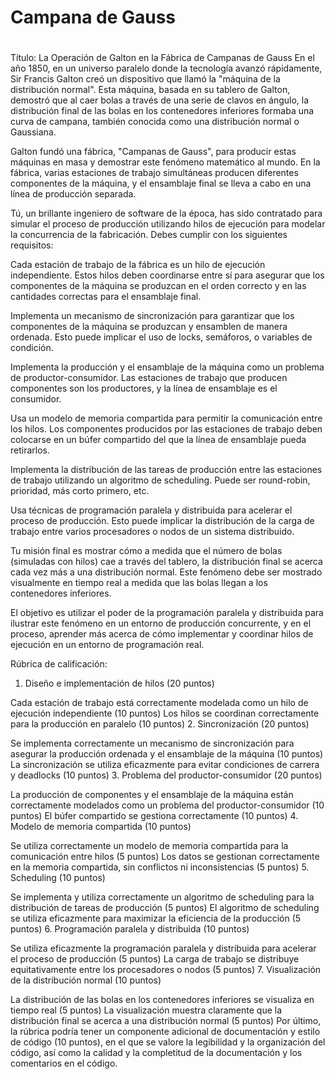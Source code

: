 # Campana de Gauss
#

Título: La Operación de Galton en la Fábrica de Campanas de Gauss
En el año 1850, en un universo paralelo donde la tecnología avanzó rápidamente, Sir Francis Galton creó un dispositivo que llamó la "máquina de la distribución normal". Esta máquina, basada en su tablero de Galton, demostró que al caer bolas a través de una serie de clavos en ángulo, la distribución final de las bolas en los contenedores inferiores formaba una curva de campana, también conocida como una distribución normal o Gaussiana.

Galton fundó una fábrica, "Campanas de Gauss", para producir estas máquinas en masa y demostrar este fenómeno matemático al mundo. En la fábrica, varias estaciones de trabajo simultáneas producen diferentes componentes de la máquina, y el ensamblaje final se lleva a cabo en una línea de producción separada.

Tú, un brillante ingeniero de software de la época, has sido contratado para simular el proceso de producción utilizando hilos de ejecución para modelar la concurrencia de la fabricación. Debes cumplir con los siguientes requisitos:

Cada estación de trabajo de la fábrica es un hilo de ejecución independiente. Estos hilos deben coordinarse entre sí para asegurar que los componentes de la máquina se produzcan en el orden correcto y en las cantidades correctas para el ensamblaje final.

Implementa un mecanismo de sincronización para garantizar que los componentes de la máquina se produzcan y ensamblen de manera ordenada. Esto puede implicar el uso de locks, semáforos, o variables de condición.

Implementa la producción y el ensamblaje de la máquina como un problema de productor-consumidor. Las estaciones de trabajo que producen componentes son los productores, y la línea de ensamblaje es el consumidor.

Usa un modelo de memoria compartida para permitir la comunicación entre los hilos. Los componentes producidos por las estaciones de trabajo deben colocarse en un búfer compartido del que la línea de ensamblaje pueda retirarlos.

Implementa la distribución de las tareas de producción entre las estaciones de trabajo utilizando un algoritmo de scheduling. Puede ser round-robin, prioridad, más corto primero, etc.

Usa técnicas de programación paralela y distribuida para acelerar el proceso de producción. Esto puede implicar la distribución de la carga de trabajo entre varios procesadores o nodos de un sistema distribuido.

Tu misión final es mostrar cómo a medida que el número de bolas (simuladas con hilos) cae a través del tablero, la distribución final se acerca cada vez más a una distribución normal. Este fenómeno debe ser mostrado visualmente en tiempo real a medida que las bolas llegan a los contenedores inferiores.

El objetivo es utilizar el poder de la programación paralela y distribuida para ilustrar este fenómeno en un entorno de producción concurrente, y en el proceso, aprender más acerca de cómo implementar y coordinar hilos de ejecución en un entorno de programación real.

Rúbrica de calificación:
1. Diseño e implementación de hilos (20 puntos)

Cada estación de trabajo está correctamente modelada como un hilo de ejecución independiente (10 puntos)
Los hilos se coordinan correctamente para la producción en paralelo (10 puntos)
2. Sincronización (20 puntos)

Se implementa correctamente un mecanismo de sincronización para asegurar la producción ordenada y el ensamblaje de la máquina (10 puntos)
La sincronización se utiliza eficazmente para evitar condiciones de carrera y deadlocks (10 puntos)
3. Problema del productor-consumidor (20 puntos)

La producción de componentes y el ensamblaje de la máquina están correctamente modelados como un problema del productor-consumidor (10 puntos)
El búfer compartido se gestiona correctamente (10 puntos)
4. Modelo de memoria compartida (10 puntos)

Se utiliza correctamente un modelo de memoria compartida para la comunicación entre hilos (5 puntos)
Los datos se gestionan correctamente en la memoria compartida, sin conflictos ni inconsistencias (5 puntos)
5. Scheduling (10 puntos)

Se implementa y utiliza correctamente un algoritmo de scheduling para la distribución de tareas de producción (5 puntos)
El algoritmo de scheduling se utiliza eficazmente para maximizar la eficiencia de la producción (5 puntos)
6. Programación paralela y distribuida (10 puntos)

Se utiliza eficazmente la programación paralela y distribuida para acelerar el proceso de producción (5 puntos)
La carga de trabajo se distribuye equitativamente entre los procesadores o nodos (5 puntos)
7. Visualización de la distribución normal (10 puntos)

La distribución de las bolas en los contenedores inferiores se visualiza en tiempo real (5 puntos)
La visualización muestra claramente que la distribución final se acerca a una distribución normal (5 puntos)
Por último, la rúbrica podría tener un componente adicional de documentación y estilo de código (10 puntos), en el que se valore la legibilidad y la organización del código, así como la calidad y la completitud de la documentación y los comentarios en el código.
